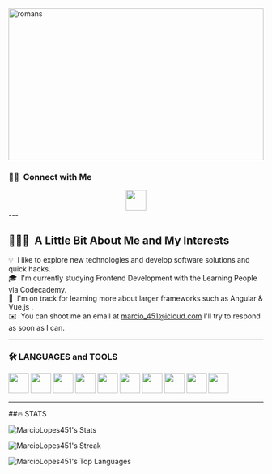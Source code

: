 <link rel="stylesheet" href="https://cdn.jsdelivr.net/gh/devicons/devicon@v2.15.1/devicon.min.css">
<img src="https://www.historyhit.com/app/uploads/2020/07/Augustus-painting-1.jpg" alt="romans" width="100%" height="300"/>


### 🤝🏻 &nbsp;Connect with Me
<div align="center">
  <a href="https://www.linkedin.com/in/marcioalbertol/" target="_blank">
    <img src="https://cdn.jsdelivr.net/gh/devicons/devicon/icons/linkedin/linkedin-original.svg" width="40" height="40" />
  </a>   
</div>
---

<h2> 👨🏻‍💻 &nbsp;A Little Bit About Me and My Interests</h2>

💡 &nbsp;I like to explore new technologies and develop software solutions and quick hacks.\
🎓 &nbsp;I'm currently studying Frontend Development with the Learning People via Codecademy.\
🌱 &nbsp;I'm on track for learning more about larger frameworks such as Angular & Vue.js .\
✉️ &nbsp;You can shoot me an email at marcio_451@icloud.com I'll try to respond as soon as I can.

---
### :hammer_and_wrench: LANGUAGES and TOOLS

<div>
  <img src="https://cdn.jsdelivr.net/gh/devicons/devicon/icons/html5/html5-original-wordmark.svg" width="40" height="40"/>
  <img src="https://cdn.jsdelivr.net/gh/devicons/devicon/icons/css3/css3-original-wordmark.svg" width="40" height="40"/>
  <img src="https://cdn.jsdelivr.net/gh/devicons/devicon/icons/javascript/javascript-original.svg" width="40" height="40"/>
  <img src="https://cdn.jsdelivr.net/gh/devicons/devicon/icons/python/python-original.svg" width="40" height="40" />
  <img src="https://cdn.jsdelivr.net/gh/devicons/devicon/icons/react/react-original.svg" width="40" height="40"/>
  <img src="https://cdn.jsdelivr.net/gh/devicons/devicon/icons/nextjs/nextjs-original.svg" width="40" height="40"/>
  <img src="https://cdn.jsdelivr.net/gh/devicons/devicon/icons/typescript/typescript-original.svg" width="40" height="40"/>  
  <img src="https://cdn.jsdelivr.net/gh/devicons/devicon/icons/tailwindcss/tailwindcss-plain.svg" width="40" height="40"/>
  <img src="https://cdn.jsdelivr.net/gh/devicons/devicon/icons/vscode/vscode-original.svg" width="40" height="40"/>
  <img src="https://cdn.jsdelivr.net/gh/devicons/devicon@latest/icons/figma/figma-original.svg" width="40" height="40" />
</div>

---
##:fire: STATS


![MarcioLopes451's Stats](https://github-readme-stats.vercel.app/api?username=MarcioLopes451&theme=tokyonight&show_icons=true&hide_border=false&count_private=true)

![MarcioLopes451's Streak](https://github-readme-streak-stats.herokuapp.com/?user=MarcioLopes451&theme=tokyonight&hide_border=false)

![MarcioLopes451's Top Languages](https://github-readme-stats.vercel.app/api/top-langs/?username=MarcioLopes451&theme=tokyonight&show_icons=true&hide_border=false&layout=compact)

